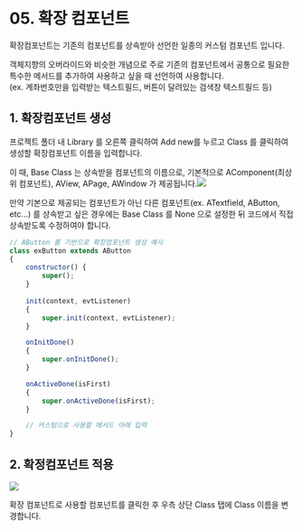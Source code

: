 # 05. 확장 컴포넌트

확장컴포넌트는 기존의 컴포넌트를 상속받아 선언한 일종의 커스텀 컴포넌트 입니다.

객체지향의 오버라이드와 비슷한 개념으로 주로 기존의 컴포넌트에서 공통으로 필요한 특수한 메서드를 추가하여 사용하고 싶을 때 선언하여 사용합니다.\
(ex. 계좌번호만을 입력받는 텍스트필드, 버튼이 달려있는 검색창 텍스트필드 등)

## 1. 확장컴포넌트 생성

프로젝트 폴더 내 Library 를 오른쪽 클릭하여 Add new를 누르고 Class 를 클릭하여 생성할 확장컴포넌트 이름을 입력합니다.

이 때, Base Class 는 상속받을 컴포넌트의 이름으로, 기본적으로 AComponent(최상위 컴포넌트), AView, APage, AWindow 가 제공됩니다.![](https://wikidocs.net/images/page/276470/%EA%B7%B8%EB%A6%BC1.png)

만약 기본으로 제공되는 컴포넌트가 아닌 다른 컴포넌트(ex. ATextfield, AButton, etc...) 를 상속받고 싶은 경우에는 Base Class 를 None 으로 설정한 뒤 코드에서 직접 상속받도록 수정하여야 합니다.

```js
// AButton 를 기반으로 확장컴포넌트 생성 예시
class exButton extends AButton
{
	constructor() {
		super();
	}
	
	init(context, evtListener)
	{
		super.init(context, evtListener);
	}

	onInitDone()
	{
		super.onInitDone();
	}

	onActiveDone(isFirst)
	{
		super.onActiveDone(isFirst);
	}

	// 커스텀으로 사용할 메서드 아래 입력
}
```

## 2. 확정컴포넌트 적용

![](https://wikidocs.net/images/page/276470/%EA%B7%B8%EB%A6%BC2.png)

확장 컴포넌트로 사용할 컴포넌트를 클릭한 후 우측 상단 Class 탭에 Class 이름을 변경합니다.

